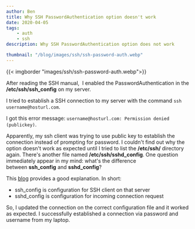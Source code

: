 ```yaml
---
author: Ben
title: Why SSH PasswordAuthentication option doesn't work
date: 2020-04-05
tags:
    - auth
    - ssh
description: Why SSH PasswordAuthentication option does not work

thumbnail: "/blog/images/ssh/ssh-password-auth.webp"
---
```


{{< imgborder "images/ssh/ssh-password-auth.webp">}}

After reading the SSH manual,  I enabled the PasswordAuthentication in the **/etc/ssh/ssh_config** on my server.

I tried to establish a SSH connection to my server with the command `ssh username@hosturl.com`.

I got this error message: `username@hosturl.com: Permission denied (publickey)`.

Apparently, my ssh client was trying to use public key to establish the connection instead of prompting for password. I couldn't find out why the option doesn't work as expected until I tried to list the **/etc/ssh/** directory again. There's another file named **/etc/ssh/sshd_config**. One question immediately appear in my mind: what's the difference between **ssh_config** and **sshd_config**?

This [blog](https://prasadlinuxblog.wordpress.com/2012/09/13/what-is-the-difference-between-ssh_config-and-sshd_config/) provides a good explanation. In short:

-   ssh_config is configuration for SSH client on that server
-   sshd_config is configuration for incoming connection request

So, I updated the connection on the correct configuration file and it worked as expected. I successfully established a connection via password and username from my laptop.
